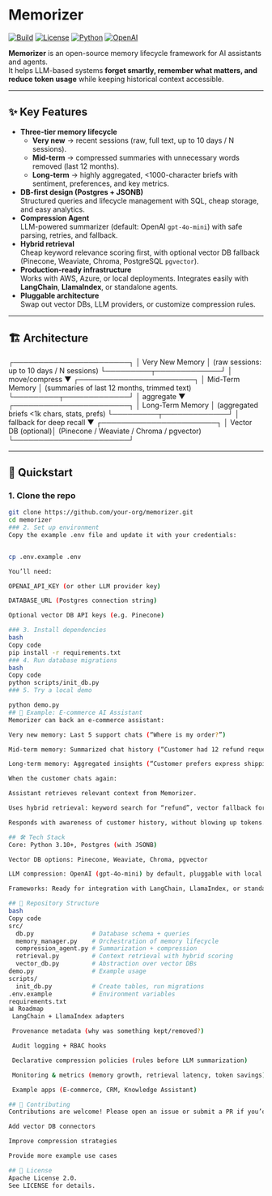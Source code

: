 # Memorizer

[![Build](https://img.shields.io/github/actions/workflow/status/your-org/memorizer/ci.yml?branch=main)](https://github.com/your-org/memorizer/actions)
[![License](https://img.shields.io/badge/license-Apache%202.0-blue.svg)](./LICENSE)
[![Python](https://img.shields.io/badge/python-3.10%2B-blue)](https://www.python.org/)
[![OpenAI](https://img.shields.io/badge/LLM-OpenAI%20gpt--4o--mini-green)](https://platform.openai.com/)

**Memorizer** is an open-source memory lifecycle framework for AI assistants and agents.  
It helps LLM-based systems **forget smartly, remember what matters, and reduce token usage** while keeping historical context accessible.

---

## ✨ Key Features

- **Three-tier memory lifecycle**
  - **Very new** → recent sessions (raw, full text, up to 10 days / N sessions).
  - **Mid-term** → compressed summaries with unnecessary words removed (last 12 months).
  - **Long-term** → highly aggregated, <1000-character briefs with sentiment, preferences, and key metrics.
- **DB-first design (Postgres + JSONB)**  
  Structured queries and lifecycle management with SQL, cheap storage, and easy analytics.
- **Compression Agent**  
  LLM-powered summarizer (default: OpenAI `gpt-4o-mini`) with safe parsing, retries, and fallback.
- **Hybrid retrieval**  
  Cheap keyword relevance scoring first, with optional vector DB fallback (Pinecone, Weaviate, Chroma, PostgreSQL `pgvector`).
- **Production-ready infrastructure**  
  Works with AWS, Azure, or local deployments. Integrates easily with **LangChain**, **LlamaIndex**, or standalone agents.
- **Pluggable architecture**  
  Swap out vector DBs, LLM providers, or customize compression rules.

---

## 🏗️ Architecture

┌───────────────────────┐
│ Very New Memory │ (raw sessions: up to 10 days / N sessions)
└─────────┬─────────────┘
│ move/compress
▼
┌───────────────────────┐
│ Mid-Term Memory │ (summaries of last 12 months, trimmed text)
└─────────┬─────────────┘
│ aggregate
▼
┌───────────────────────┐
│ Long-Term Memory │ (aggregated briefs <1k chars, stats, prefs)
└─────────┬─────────────┘
│ fallback for deep recall
▼
┌───────────────────────┐
│ Vector DB (optional)│ (Pinecone / Weaviate / Chroma / pgvector)
└───────────────────────┘

---

## 🚀 Quickstart

### 1. Clone the repo
```bash
git clone https://github.com/your-org/memorizer.git
cd memorizer
### 2. Set up environment
Copy the example .env file and update it with your credentials:


cp .env.example .env

You’ll need:

OPENAI_API_KEY (or other LLM provider key)

DATABASE_URL (Postgres connection string)

Optional vector DB API keys (e.g. Pinecone)

### 3. Install dependencies
bash
Copy code
pip install -r requirements.txt
### 4. Run database migrations
bash
Copy code
python scripts/init_db.py
### 5. Try a local demo

python demo.py
## 🔧 Example: E-commerce AI Assistant
Memorizer can back an e-commerce assistant:

Very new memory: Last 5 support chats (“Where is my order?”)

Mid-term memory: Summarized chat history (“Customer had 12 refund requests in 2024”)

Long-term memory: Aggregated insights (“Customer prefers express shipping, positive sentiment about product quality, negative about delivery speed”)

When the customer chats again:

Assistant retrieves relevant context from Memorizer.

Uses hybrid retrieval: keyword search for “refund”, vector fallback for older “delivery delay” issues.

Responds with awareness of customer history, without blowing up tokens.

## 🛠️ Tech Stack
Core: Python 3.10+, Postgres (with JSONB)

Vector DB options: Pinecone, Weaviate, Chroma, pgvector

LLM compression: OpenAI (gpt-4o-mini) by default, pluggable with local or third-party LLMs

Frameworks: Ready for integration with LangChain, LlamaIndex, or standalone

## 📂 Repository Structure
bash
Copy code
src/
  db.py                # Database schema + queries
  memory_manager.py    # Orchestration of memory lifecycle
  compression_agent.py # Summarization + compression
  retrieval.py         # Context retrieval with hybrid scoring
  vector_db.py         # Abstraction over vector DBs
demo.py                # Example usage
scripts/
  init_db.py           # Create tables, run migrations
.env.example           # Environment variables
requirements.txt
📊 Roadmap
 LangChain + LlamaIndex adapters

 Provenance metadata (why was something kept/removed?)

 Audit logging + RBAC hooks

 Declarative compression policies (rules before LLM summarization)

 Monitoring & metrics (memory growth, retrieval latency, token savings)

 Example apps (E-commerce, CRM, Knowledge Assistant)

## 🤝 Contributing
Contributions are welcome! Please open an issue or submit a PR if you’d like to:

Add vector DB connectors

Improve compression strategies

Provide more example use cases

## 📜 License
Apache License 2.0.
See LICENSE for details.
